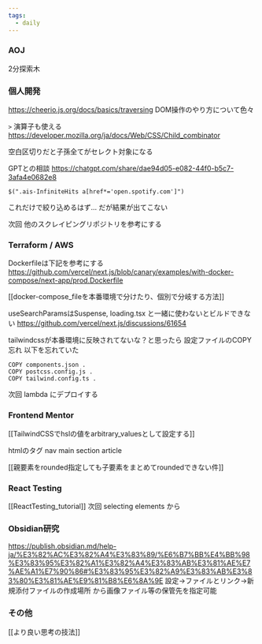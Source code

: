 ```yaml
---
tags:
  - daily
---
```


### AOJ
2分探索木

### 個人開発
https://cheerio.js.org/docs/basics/traversing
DOM操作のやり方について色々

`>` 演算子も使える
https://developer.mozilla.org/ja/docs/Web/CSS/Child_combinator

空白区切りだと子孫全てがセレクト対象になる

GPTとの相談
https://chatgpt.com/share/dae94d05-e082-44f0-b5c7-3afa4e0682e8

```
$(".ais-InfiniteHits a[href*='open.spotify.com']")
```
これだけで絞り込めるはず... だが結果が出てこない

次回 他のスクレイピングリポジトリを参考にする

### Terraform / AWS
Dockerfileは下記を参考にする
https://github.com/vercel/next.js/blob/canary/examples/with-docker-compose/next-app/prod.Dockerfile

[[docker-compose_fileを本番環境で分けたり、個別で分岐する方法]]

useSearchParamsはSuspense, loading.tsx と一緒に使わないとビルドできない
https://github.com/vercel/next.js/discussions/61654

tailwindcssが本番環境に反映されてないな？と思ったら
設定ファイルのCOPY忘れ
以下を忘れていた
```
COPY components.json .
COPY postcss.config.js .
COPY tailwind.config.ts .
```

次回 lambda にデプロイする

### Frontend Mentor

[[TailwindCSSでhslの値をarbitrary_valuesとして設定する]]

htmlのタグ
nav
main
section
article

[[親要素をrounded指定しても子要素をまとめてroundedできない件]]

### React Testing
[[ReactTesting_tutorial]]
次回 selecting elements から

### Obsidian研究
https://publish.obsidian.md/help-ja/%E3%82%AC%E3%82%A4%E3%83%89/%E6%B7%BB%E4%BB%98%E3%83%95%E3%82%A1%E3%82%A4%E3%83%AB%E3%81%AE%E7%AE%A1%E7%90%86#%E3%83%95%E3%82%A9%E3%83%AB%E3%83%80%E3%81%AE%E9%81%B8%E6%8A%9E
設定→ファイルとリンク→新規添付ファイルの作成場所
から画像ファイル等の保管先を指定可能

### その他

[[より良い思考の技法]]